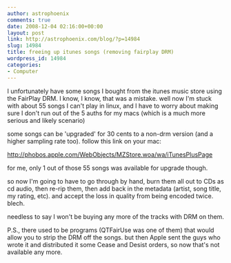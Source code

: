 ```yaml
---
author: astrophoenix
comments: true
date: 2008-12-04 02:16:00+00:00
layout: post
link: http://astrophoenix.com/blog/?p=14984
slug: 14984
title: freeing up itunes songs (removing fairplay DRM)
wordpress_id: 14984
categories:
- Computer
---
```


I unfortunately have some songs I bought from the itunes music store using the FairPlay DRM. I know, I know, that was a mistake. well now I'm stuck with about 55 songs I can't play in linux, and I have to worry about making sure I don't run out of the 5 auths for my macs (which is a much more serious and likely scenario)  
  
some songs can be 'upgraded' for 30 cents to a non-drm version (and a higher sampling rate too). follow this link on your mac:  
  
http://phobos.apple.com/WebObjects/MZStore.woa/wa/iTunesPlusPage  
  
for me, only 1 out of those 55 songs was available for upgrade though.   
  
so now I'm going to have to go through by hand, burn them all out to CDs as cd audio, then re-rip them, then add back in the metadata (artist, song title, my rating, etc). and accept the loss in quality from being encoded twice. blech.   
  
needless to say I won't be buying any more of the tracks with DRM on them.  
  
P.S., there used to be programs (QTFairUse was one of them) that would allow you to strip the DRM off the songs. but then Apple sent the guys who wrote it and distributed it some Cease and Desist orders, so now that's not available any more.
